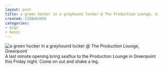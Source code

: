 ```yaml
---
layout: post
title: a green hocker in a greyhound locker @ The Production Lounge, Greenpoint
created: 1298683800
categories: 
- gigs
- music
---
```

![a green hocker in a greyhound locker @ The Production Lounge, Greenpoint](http://files.bubblehouse.org.s3.amazonaws.com/flyers/2011-02-25_flyer_lowres.jpg)
A last minute opening bring seaflux to the Production Lounge in Greenpoint this Friday night. Come on out and shake a leg.
